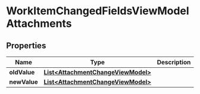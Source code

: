 

# WorkItemChangedFieldsViewModelAttachments


## Properties

| Name | Type | Description | Notes |
|------------ | ------------- | ------------- | -------------|
|**oldValue** | [**List&lt;AttachmentChangeViewModel&gt;**](AttachmentChangeViewModel.md) |  |  [optional] |
|**newValue** | [**List&lt;AttachmentChangeViewModel&gt;**](AttachmentChangeViewModel.md) |  |  [optional] |



